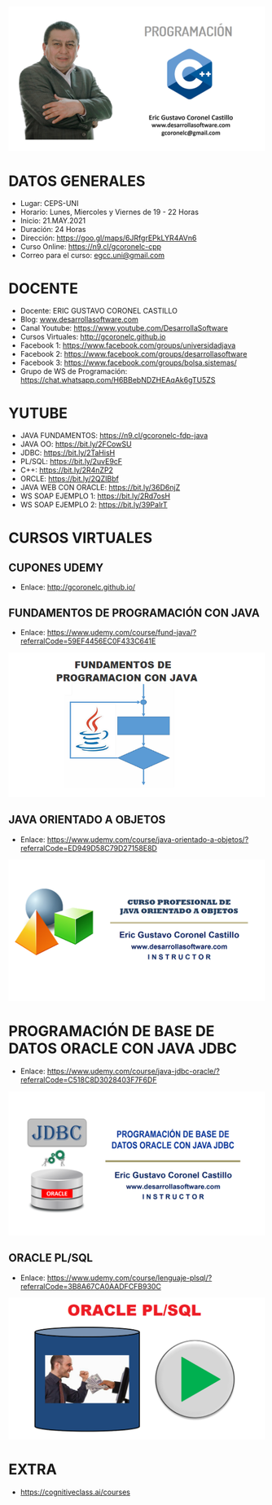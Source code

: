 ![FUNDAMENTOS DE PROGRAMACIÓN CON C++](https://raw.githubusercontent.com/gcoronelc/CEPSUNI-CPP-55797/main/img/portada.png)

# DATOS GENERALES

- Lugar: CEPS-UNI
- Horario: Lunes, Miercoles y Viernes de 19 - 22 Horas
- Inicio: 21.MAY.2021
- Duración: 24 Horas
- Dirección: https://goo.gl/maps/6JRfgrEPkLYR4AVn6
- Curso Online: https://n9.cl/gcoronelc-cpp
- Correo para el curso: egcc.uni@gmail.com

# DOCENTE

- Docente: ERIC GUSTAVO CORONEL CASTILLO
- Blog: www.desarrollasoftware.com
- Canal Youtube: https://www.youtube.com/DesarrollaSoftware
- Cursos Virtuales: http://gcoronelc.github.io
- Facebook 1: https://www.facebook.com/groups/universidadjava
- Facebook 2: https://www.facebook.com/groups/desarrollasoftware
- Facebook 3: https://www.facebook.com/groups/bolsa.sistemas/
- Grupo de WS de Programación: https://chat.whatsapp.com/H6BBebNDZHEAqAk6gTU5ZS


# YUTUBE

- JAVA FUNDAMENTOS: https://n9.cl/gcoronelc-fdp-java
- JAVA OO: https://bit.ly/2FCowSU
- JDBC: https://bit.ly/2TaHisH
- PL/SQL: https://bit.ly/2uvE9cF
- C++: https://bit.ly/2R4nZP2
- ORCLE: https://bit.ly/2QZIBbf
- JAVA WEB CON ORACLE: https://bit.ly/36D6njZ
- WS SOAP EJEMPLO 1: https://bit.ly/2Rd7osH
- WS SOAP EJEMPLO 2: https://bit.ly/39PalrT



# CURSOS VIRTUALES

## CUPONES UDEMY

- Enlace: http://gcoronelc.github.io/

## FUNDAMENTOS DE PROGRAMACIÓN CON JAVA

- Enlace: https://www.udemy.com/course/fund-java/?referralCode=59EF4456EC0F433C641E

[![FUNDAMENTOS DE PROGRAMACIÓN CON JAVA](https://raw.githubusercontent.com/gcoronelc/UDEMY/master/cursos/fp_java.png)](https://youtu.be/1mcdHGywMvk "FUNDAMENTOS DE PROGRAMACIÓN CON JAVA")


## JAVA ORIENTADO A OBJETOS

- Enlace: https://www.udemy.com/course/java-orientado-a-objetos/?referralCode=ED949D58C79D27158E8D

[![JAVA ORIENTADO A OBJETOS](https://raw.githubusercontent.com/gcoronelc/UDEMY/master/cursos/joo.png)](http://www.youtube.com/watch?v=EKlwF12-l9Y "JAVA ORIENTADO A OBJETOS")

# PROGRAMACIÓN DE BASE DE DATOS ORACLE CON JAVA JDBC

- Enlace: https://www.udemy.com/course/java-jdbc-oracle/?referralCode=C518C8D3028403F7F6DF

[![JAVA JDBC CON BASE DE DATOS ORACLE](https://raw.githubusercontent.com/gcoronelc/UDEMY/master/cursos/jdbc.png)](http://www.youtube.com/watch?v=MR53Xgeg28Y "JAVA JDBC CON BASE DE DATOS ORACLE")


## ORACLE PL/SQL

- Enlace: https://www.udemy.com/course/lenguaje-plsql/?referralCode=3B8A67CA0AADFCFB930C

[![ORACLE PL/SQL](https://raw.githubusercontent.com/gcoronelc/UDEMY/master/cursos/plsql.png)](https://youtu.be/qf5IF2dJtQc "ORACLE PL/SQL")



# EXTRA

- https://cognitiveclass.ai/courses





